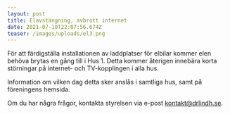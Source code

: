 ```yaml
---
layout: post
title: Elavstängning, avbrott internet
date: 2021-07-10T22:07:56.674Z
teaser: /images/uploads/el3.png
---
```

För att färdigställa installationen av laddplatser för elbilar kommer elen behöva brytas en gång till i Hus 1. Detta kommer återigen innebära korta störningar på internet- och TV-kopplingen i alla hus. 

Information om vilken dag detta sker anslås i samtliga hus, samt på föreningens hemsida.

Om du har några frågor, kontakta styrelsen via e-post [kontakt@drlindh.se](<mailto: kontakt@drlindh.se>).